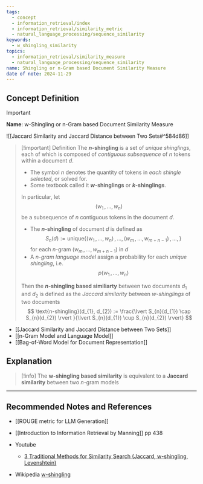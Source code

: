 ```yaml
---
tags:
  - concept
  - information_retrieval/index
  - information_retrieval/similarity_metric
  - natural_language_processing/sequence_similarity
keywords:
  - w_shingling_similarity
topics:
  - information_retrieval/similarity_measure
  - natural_language_processing/sequence_similarity
name: Shingling or n-Gram based Document Similarity Measure
date of note: 2024-11-29
---
```


## Concept Definition

>[!important]
>**Name**: w-Shingling or n-Gram based Document Similarity Measure

![[Jaccard Similarity and Jaccard Distance between Two Sets#^584d86]]

>[!important] Definition
>The **$n$-shingling** is a set of *unique shinglings*, each of which is composed of *contiguous subsequence* of $n$ tokens within a document $d$.
>- The symbol $n$ denotes the quantity of tokens in *each shingle selected*, or solved for.
>- Some textbook called it  **$w$-shinglings** or **$k$-shinglings**.
>  
>  
>In particular, let $$(w_{1}\,{,}\ldots{,}\,w_{n})$$ be a subsequence of $n$ contiguous tokens in the document $d$.
>- The  **$n$-shingling** of document $d$ is defined as $$S_{n}(d) := \text{unique}\{(w_{1}\,{,}\ldots{,}\,w_{n}) \,{,}\ldots{,}\, (w_{m}\,{,}\ldots{,}\,w_{m+n-1}) \,{,}\ldots{,}\, \}$$ for each $n$-gram $(w_{m}\,{,}\ldots{,}\,w_{m+n-1})$ in $d$
>- A *n-gram language model* assign a probability for each *unique shingling*, i.e. $$p(w_{1}\,{,}\ldots{,}\,w_{n})$$ 
>
>Then the **$n$-shingling based similiarty** between two documents $d_{1}$ and $d_{2}$ is defined as the *Jaccard similarity* between *w-shinglings* of two documents
>$$
>\text{n-shingling}(d_{1}, d_{2}) := \frac{\lvert S_{n}(d_{1}) \cap S_{n}(d_{2}) \rvert }{\lvert S_{n}(d_{1}) \cup S_{n}(d_{2}) \rvert}
>$$

- [[Jaccard Similarity and Jaccard Distance between Two Sets]]
- [[n-Gram Model and Language Model]]
- [[Bag-of-Word Model for Document Representation]]


## Explanation

>[!info]
>The **w-shingling based similarity** is equivalent to a **Jaccard similarity** between two $n$-gram models




-----------
##  Recommended Notes and References


- [[ROUGE metric for LLM Generation]]


- [[Introduction to Information Retrieval by Manning]] pp 438

- Youtube
	- [3 Traditional Methods for Similarity Search (Jaccard, w-shingling, Levenshtein)](https://www.youtube.com/watch?v=AY62z7HrghY&list=PLIUOU7oqGTLhlWpTz4NnuT3FekouIVlqc&index=1)

- Wikipedia [w-shingling](https://en.wikipedia.org/wiki/W-shingling)